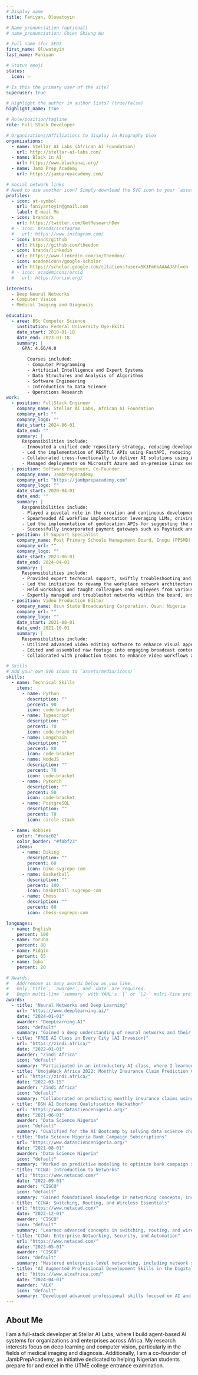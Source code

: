 ```yaml
---
# Display name
title: Faniyan, Oluwatoyin

# Name pronunciation (optional)
# name_pronunciation: Chien Shiung Wu

# Full name (for SEO)
first_name: Oluwatoyin
last_name: Faniyan

# Status emoji
status:
  icon: ✨

# Is this the primary user of the site?
superuser: true

# Highlight the author in author lists? (true/false)
highlight_name: true

# Role/position/tagline
role: Full Stack Developer

# Organizations/Affiliations to display in Biography blox
organizations:
  - name: Stellar AI Labs (African AI Foundation)
    url: http://stellar-ai-labs.com/
  - name: Black in AI
    url: https://www.blackinai.org/
  - name: Jamb Prep Academy
    url: https://jambprepacademy.com/

# Social network links
# Need to use another icon? Simply download the SVG icon to your `assets/media/icons/` folder.
profiles:
  - icon: at-symbol
    url: faniyantoyin@gmail.com
    label: E-mail Me
  - icon: brands/x
    url: https://twitter.com/GetResearchDev
  # - icon: brands/instagram
  #   url: https://www.instagram.com/
  - icon: brands/github
    url: https://github.com/theedon
  - icon: brands/linkedin
    url: https://www.linkedin.com/in/theedon/
  - icon: academicons/google-scholar
    url: https://scholar.google.com/citations?user=5K3FmKkAAAAJ&hl=en
  # - icon: academicons/orcid
  #   url: https://orcid.org/

interests:
  - Deep Neural Networks
  - Computer Vision
  - Medical Imaging and Diagnosis

education:
  - area: BSc Computer Science
    institution: Federal University Oye-Ekiti
    date_start: 2018-01-18
    date_end: 2023-01-18
    summary: |
      GPA: 4.66/4.0

        Courses included:
        - Computer Programming
        - Artificial Intelligence and Expert Systems
        - Data Structures and Analysis of Algorithms
        - Software Engineering
        - Introduction to Data Science
        - Operations Research
work:
  - position: FullStack Engineer
    company_name: Stellar AI Labs, African AI Foundation
    company_url: ""
    company_logo: ""
    date_start: 2024-06-01
    date_end: ""
    summary: |
      Responsibilities include:
      - Innovated a unified code repository strategy, reducing development overhead by 30% through scalable solutions
      - Led the implementation of RESTful APIs using FastAPI, reducing backend response times by 20%
      - Collaborated cross-functionally to deliver AI solutions using AI agents, boosting client satisfaction and improving project efficiency
      - Managed deployments on Microsoft Azure and on-premise Linux servers, utilizing Azure AI services for seamless operations
  - position: Software Engineer, Co-Founder
    company_name: JambPrepAcademy
    company_url: "https://jambprepacademy.com"
    company_logo: ""
    date_start: 2020-04-01
    date_end: ""
    summary: |
      Responsibilities include:
      - Played a pivotal role in the creation and continuous development of the JambPrep mobile app (with over 100k downloads on the Google Play Store) and web app
      - Spearheaded AI workflow implementation leveraging LLMs, driving a 35% increase in the user base
      - Led the implementation of geolocation APIs for suggesting the nearest UTME exam center, enhancing the user experience
      - Successfully incorporated payment gateways such as Paystack and Stripe, leveraging their APIs for secure and seamless transactions within the application
  - position: IT Support Specialist
    company_name: Post Primary Schools Management Board, Enugu (PPSMB)
    company_url: ""
    company_logo: ""
    date_start: 2023-06-01
    date_end: 2024-04-01
    summary: |
      Responsibilities include:
      - Provided expert technical support, swiftly troubleshooting and resolving software issues while tailoring solutions for specific departmental needs
      - Led the initiative to revamp the workplace network architecture, leveraging my knowledge of networks to achieve significant performance improvements
      - Held workshops and taught colleagues and employees from various departments in the business how to execute fundamental networking chores
      - Expertly managed and troubleshot networks within the board, ensuring seamless connectivity and resolving issues promptly
  - position: Video Production Editor
    company_name: Osun State Broadcasting Corporation, Osun, Nigeria
    company_url: ""
    company_logo: ""
    date_start: 2021-08-01
    date_end: 2021-10-01
    summary: |
      Responsibilities include:
      - Utilized advanced video editing software to enhance visual appeal and storytelling
      - Edited and assembled raw footage into engaging broadcast content, leveraging AI tools for automated scene detection
      - Collaborated with production teams to enhance video workflows and visual storytelling

# Skills
# Add your own SVG icons to `assets/media/icons/`
skills:
  - name: Technical Skills
    items:
      - name: Python
        description: ""
        percent: 90
        icon: code-bracket
      - name: Typescript
        description: ""
        percent: 70
        icon: code-bracket
      - name: Langchain
        description: ""
        percent: 80
        icon: code-bracket
      - name: NodeJS
        description: ""
        percent: 70
        icon: code-bracket
      - name: Pytorch
        description: ""
        percent: 50
        icon: code-bracket
      - name: PostgreSQL
        description: ""
        percent: 70
        icon: circle-stack

  - name: Hobbies
    color: "#eeac02"
    color_border: "#f0bf23"
    items:
      - name: Biking
        description: ""
        percent: 60
        icon: bike-svgrepo-com
      - name: Basketball
        description: ""
        percent: 100
        icon: basketball-svgrepo-com
      - name: Chess
        description: ""
        percent: 80
        icon: chess-svgrepo-com

languages:
  - name: English
    percent: 100
  - name: Yoruba
    percent: 80
  - name: Pidgin
    percent: 65
  - name: Igbo
    percent: 20

# Awards.
#   Add/remove as many awards below as you like.
#   Only `title`, `awarder`, and `date` are required.
#   Begin multi-line `summary` with YAML's `|` or `|2-` multi-line prefix and indent 2 spaces below.
awards:
  - title: "Neural Networks and Deep Learning"
    url: "https://www.deeplearning.ai/"
    date: "2024-01-01"
    awarder: "DeepLearning.AI"
    icon: "default"
    summary: "Gained a deep understanding of neural networks and their practical applications, further enhancing my knowledge in deep learning techniques."
  - title: "FREE AI Class in Every City [AI Invasion]"
    url: "https://zindi.africa/"
    date: "2022-01-01"
    awarder: "Zindi Africa"
    icon: "default"
    summary: "Participated in an introductory AI class, where I learned fundamental AI concepts and engaged with the community to solve real-world problems using AI tools."
  - title: "UmojaHack Africa 2022: Monthly Insurance Claim Prediction Challenge"
    url: "https://zindi.africa/"
    date: "2022-03-15"
    awarder: "Zindi Africa"
    icon: "default"
    summary: "Collaborated on predicting monthly insurance claims using machine learning techniques in a competitive hackathon setting, enhancing my practical data science skills."
  - title: "DSN AI Bootcamp Qualification Hackathon"
    url: "https://www.datasciencenigeria.org/"
    date: "2021-06-01"
    awarder: "Data Science Nigeria"
    icon: "default"
    summary: "Qualified for the AI Bootcamp by solving data science challenges that tested my analytical and machine learning expertise."
  - title: "Data Science Nigeria Bank Campaign Subscriptions"
    url: "https://www.datasciencenigeria.org/"
    date: "2021-08-01"
    awarder: "Data Science Nigeria"
    icon: "default"
    summary: "Worked on predictive modeling to optimize bank campaign subscriptions, developing robust solutions using machine learning frameworks."
  - title: "CCNA: Introduction to Networks"
    url: "https://www.netacad.com/"
    date: "2022-09-01"
    awarder: "CISCO"
    icon: "default"
    summary: "Gained foundational knowledge in networking concepts, including LANs, WANs, and the architecture of modern networking systems."
  - title: "CCNA: Switching, Routing, and Wireless Essentials"
    url: "https://www.netacad.com/"
    date: "2022-12-01"
    awarder: "CISCO"
    icon: "default"
    summary: "Learned advanced concepts in switching, routing, and wireless networking, enabling me to design and manage complex networks."
  - title: "CCNA: Enterprise Networking, Security, and Automation"
    url: "https://www.netacad.com/"
    date: "2023-05-01"
    awarder: "CISCO"
    icon: "default"
    summary: "Mastered enterprise-level networking, including network security, automation, and advanced configurations, preparing me for real-world implementations."
  - title: "AI Augmented Professional Development Skills in the Digital Age"
    url: "https://www.alxafrica.com/"
    date: "2024-04-01"
    awarder: "ALX"
    icon: "default"
    summary: "Developed advanced professional skills focused on AI and digital tools, enhancing my capability to adapt to the evolving tech landscape."
---
```


## About Me

I am a full-stack developer at Stellar AI Labs, where I build agent-based AI systems for organizations and enterprises across Africa. My research interests focus on deep learning and computer vision, particularly in the fields of medical imaging and diagnosis. Additionally, I am a co-founder of JambPrepAcademy, an initiative dedicated to helping Nigerian students prepare for and excel in the UTME college entrance examination.
